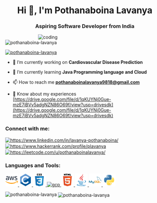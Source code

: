 <h1 align="center">Hi 👋, I'm Pothanaboina Lavanya</h1>
<h3 align="center">Aspiring Software Developer from India</h3>
<img align="right" alt="coding" width="400" src="https://media.tenor.com/IF2JdxzmyN4AAAAj/coding-girl.gif">

<p align="left"> <img src="https://komarev.com/ghpvc/?username=pothanaboina-lavanya&label=Profile%20views&color=0e75b6&style=flat" alt="pothanaboina-lavanya" /> </p>

<p align="left"> <a href="https://github.com/ryo-ma/github-profile-trophy"><img src="https://github-profile-trophy.vercel.app/?username=pothanaboina-lavanya" alt="pothanaboina-lavanya" /></a> </p>

- 🔭 I’m currently working on **Cardiovascular Disease Prediction**

- 🌱 I’m currently learning **Java Programming language and Cloud**

- 📫 How to reach me **pothanaboinalavanya9818@gmail.com**

- 📄 Know about my experiences [https://drive.google.com/file/d/1qKUYNj0Gue-mzE7iBVv5adgNZN86O69f/view?usp=drivesdk](https://drive.google.com/file/d/1qKUYNj0Gue-mzE7iBVv5adgNZN86O69f/view?usp=drivesdk)

<h3 align="left">Connect with me:</h3>
<p align="left">
<a href="https://linkedin.com/in/https://www.linkedin.com/in/lavanya-pothanaboina/" target="blank"><img align="center" src="https://raw.githubusercontent.com/rahuldkjain/github-profile-readme-generator/master/src/images/icons/Social/linked-in-alt.svg" alt="https://www.linkedin.com/in/lavanya-pothanaboina/" height="30" width="40" /></a>
<a href="https://www.hackerrank.com/https://www.hackerrank.com/profile/plavanya" target="blank"><img align="center" src="https://raw.githubusercontent.com/rahuldkjain/github-profile-readme-generator/master/src/images/icons/Social/hackerrank.svg" alt="https://www.hackerrank.com/profile/plavanya" height="30" width="40" /></a>
<a href="https://www.leetcode.com/https://leetcode.com/u/pothanaboinalavanya/" target="blank"><img align="center" src="https://raw.githubusercontent.com/rahuldkjain/github-profile-readme-generator/master/src/images/icons/Social/leet-code.svg" alt="https://leetcode.com/u/pothanaboinalavanya/" height="30" width="40" /></a>
</p>

<h3 align="left">Languages and Tools:</h3>
<p align="left"> <a href="https://aws.amazon.com" target="_blank" rel="noreferrer"> <img src="https://raw.githubusercontent.com/devicons/devicon/master/icons/amazonwebservices/amazonwebservices-original-wordmark.svg" alt="aws" width="40" height="40"/> </a> <a href="https://www.cprogramming.com/" target="_blank" rel="noreferrer"> <img src="https://raw.githubusercontent.com/devicons/devicon/master/icons/c/c-original.svg" alt="c" width="40" height="40"/> </a> <a href="https://www.w3schools.com/css/" target="_blank" rel="noreferrer"> <img src="https://raw.githubusercontent.com/devicons/devicon/master/icons/css3/css3-original-wordmark.svg" alt="css3" width="40" height="40"/> </a> <a href="https://cloud.google.com" target="_blank" rel="noreferrer"> <img src="https://www.vectorlogo.zone/logos/google_cloud/google_cloud-icon.svg" alt="gcp" width="40" height="40"/> </a> <a href="https://www.w3.org/html/" target="_blank" rel="noreferrer"> <img src="https://raw.githubusercontent.com/devicons/devicon/master/icons/html5/html5-original-wordmark.svg" alt="html5" width="40" height="40"/> </a> <a href="https://www.java.com" target="_blank" rel="noreferrer"> <img src="https://raw.githubusercontent.com/devicons/devicon/master/icons/java/java-original.svg" alt="java" width="40" height="40"/> </a> <a href="https://www.mysql.com/" target="_blank" rel="noreferrer"> <img src="https://raw.githubusercontent.com/devicons/devicon/master/icons/mysql/mysql-original-wordmark.svg" alt="mysql" width="40" height="40"/> </a> <a href="https://www.python.org" target="_blank" rel="noreferrer"> <img src="https://raw.githubusercontent.com/devicons/devicon/master/icons/python/python-original.svg" alt="python" width="40" height="40"/> </a> </p>

<p><img align="left" src="https://github-readme-stats.vercel.app/api/top-langs?username=pothanaboina-lavanya&show_icons=true&locale=en&layout=compact" alt="pothanaboina-lavanya" /></p>

<p>&nbsp;<img align="center" src="https://github-readme-stats.vercel.app/api?username=pothanaboina-lavanya&show_icons=true&locale=en" alt="pothanaboina-lavanya" /></p>
